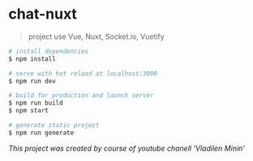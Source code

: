 # chat-nuxt

> project use Vue, Nuxt, Socket.io, Vuetify


``` bash
# install dependencies
$ npm install

# serve with hot reload at localhost:3000
$ npm run dev

# build for production and launch server
$ npm run build
$ npm start

# generate static project
$ npm run generate
```
>
_This project was created by course of youtube chanell 'Vladilen Minin'_
